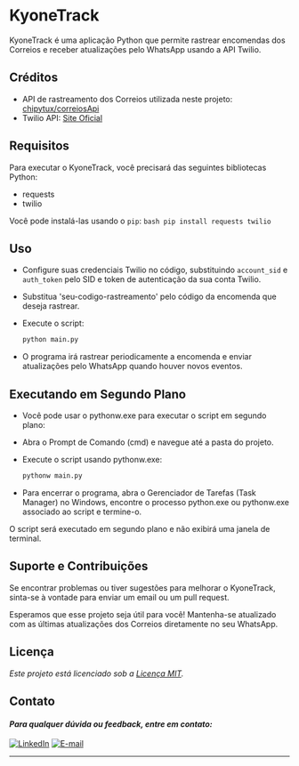 # KyoneTrack

KyoneTrack é uma aplicação Python que permite rastrear encomendas dos Correios e receber atualizações pelo WhatsApp usando a API Twilio.

## Créditos

- API de rastreamento dos Correios utilizada neste projeto: [chipytux/correiosApi](https://github.com/chipytux/correiosApi)
- Twilio API: [Site Oficial](https://www.twilio.com/)

## Requisitos

Para executar o KyoneTrack, você precisará das seguintes bibliotecas Python:

- requests
- twilio

Você pode instalá-las usando o `pip`: 
    ```bash
    pip install requests twilio
    ```
## Uso

- Configure suas credenciais Twilio no código, substituindo `account_sid` e `auth_token` pelo SID e token de autenticação da sua conta Twilio.
- Substitua 'seu-codigo-rastreamento' pelo código da encomenda que deseja rastrear.

- Execute o script:
    ```bash
    python main.py
    ```
- O programa irá rastrear periodicamente a encomenda e enviar atualizações pelo WhatsApp quando houver novos eventos.

## Executando em Segundo Plano

- Você pode usar o pythonw.exe para executar o script em segundo plano:

- Abra o Prompt de Comando (cmd) e navegue até a pasta do projeto.

- Execute o script usando pythonw.exe:
    ```bash
    pythonw main.py
    ```
- Para encerrar o programa, abra o Gerenciador de Tarefas (Task Manager) no Windows, encontre o processo python.exe ou pythonw.exe associado ao script e termine-o.

O script será executado em segundo plano e não exibirá uma janela de terminal.

## Suporte e Contribuições

Se encontrar problemas ou tiver sugestões para melhorar o KyoneTrack, sinta-se à vontade para enviar um email ou um pull request.

Esperamos que esse projeto seja útil para você! Mantenha-se atualizado com as últimas atualizações dos Correios diretamente no seu WhatsApp.

## Licença 

*Este projeto está licenciado sob a [Licença MIT](LICENSE).*

## Contato 

#### *_Para qualquer dúvida ou feedback, entre em contato:_*
[![LinkedIn](https://img.shields.io/badge/-LinkedIn-000?style=for-the-badge&logo=linkedin&logoColor=30A3DC)](https://www.linkedin.com/in/kayqueambires/)
[![E-mail](https://img.shields.io/badge/-Email-000?style=for-the-badge&logo=microsoft-outlook&logoColor=E94D5F)](mailto:kayqueasilveira@gmail.com)

---
